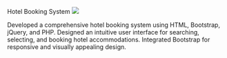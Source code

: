 Hotel Booking System
<a href="https://www.youtube.com/watch?v=dQw4w9WgXcQ"><img src="https://user-images.githubusercontent.com/73097560/115834477-dbab4500-a447-11eb-908a-139a6edaec5c.gif"></a>

Developed a comprehensive hotel booking system using HTML, Bootstrap, jQuery,
and PHP. Designed an intuitive user interface for searching, selecting, and
booking hotel accommodations. Integrated Bootstrap for responsive and visually
appealing design.
